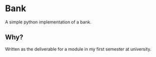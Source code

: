 # Bank

A simple python implementation of a bank.

## Why?

Written as the deliverable for a module in my first semester at university.
